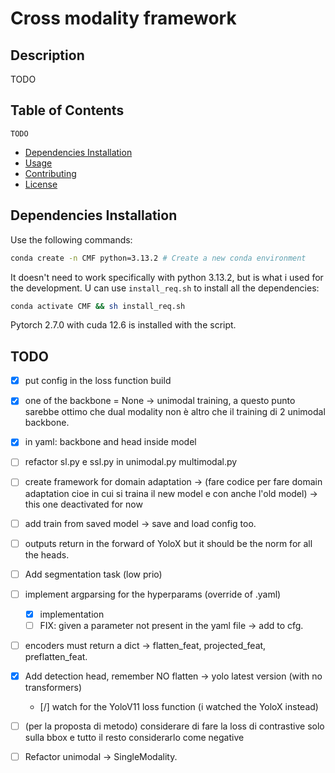 # Cross modality framework

## Description

TODO

## Table of Contents
    TODO
- [Dependencies Installation](#dependencies-installation)
- [Usage](#usage)
- [Contributing](#contributing)
- [License](#license)

## Dependencies Installation 
Use the following commands:
```bash
conda create -n CMF python=3.13.2 # Create a new conda environment
```
It doesn't need to work specifically with python 3.13.2, but is what i used for the development.
U can use `install_req.sh` to install all the dependencies:
```bash
conda activate CMF && sh install_req.sh
```
Pytorch 2.7.0 with cuda 12.6 is installed with the script.

## TODO


- [X] put config in the  loss function build
- [X] one of the backbone = None -> unimodal training, a questo punto sarebbe ottimo che dual modality non è altro che il training di 2 unimodal backbone.
- [X] in yaml: backbone and head inside model
- [ ] refactor sl.py e ssl.py in unimodal.py multimodal.py
- [ ] create framework for domain adaptation -> (fare codice per fare domain adaptation cioe in cui si traina il new model e con anche l'old model) -> this one deactivated for now
- [ ] add train from saved model -> save and load config too.
- [ ] outputs return in the forward of YoloX but it should be the norm for all the heads. 
- [ ] Add segmentation task (low prio)


- [ ] implement argparsing for the hyperparams (override of .yaml)
    - [X] implementation
    - [ ] FIX: given a parameter not present in the yaml file -> add to cfg.

- [ ] encoders must return a dict -> flatten_feat, projected_feat, preflatten_feat.
- [X] Add detection head, remember NO flatten -> yolo latest version (with no transformers)
    - [/] watch for the YoloV11 loss function (i watched the YoloX instead)

- [ ] (per la proposta di metodo) considerare di fare la loss di contrastive solo sulla bbox e tutto il resto considerarlo come negative
- [ ] Refactor unimodal -> SingleModality. 

